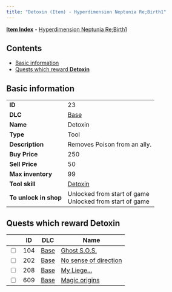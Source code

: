 ```yaml
---
title: "Detoxin (Item) - Hyperdimension Neptunia Re;Birth1"
---
```


[**Item Index**](/neptunia/rb1/item/index.html) - [Hyperdimension Neptunia Re;Birth1](/neptunia/rb1)

## Contents

- [Basic information](#basic-information)
- [Quests which reward **Detoxin**](#quests-which-reward-detoxin)

## Basic information

|   |   |
| -- | -- |
| **ID** | 23 |
| **DLC** | [Base](/neptunia/rb1/dlc/1-base.html) |
| **Name** | Detoxin |
| **Type** | Tool |
| **Description** | Removes Poison from an ally. |
| **Buy Price** | 250 |
| **Sell Price** | 50 |
| **Max inventory** | 99 |
| **Tool skill** | [Detoxin](/neptunia/rb1/skill/1-10023-detoxin.html) |
| **To unlock in shop** | Unlocked from start of game<br />Unlocked from start of game |


## Quests which reward **Detoxin**

|    | ID | DLC | Name |
| -- | -- | --- | ---- |
| <input type="checkbox" id="rb1-quest-1-104" class="trackbox" /> | 104 | [Base](/neptunia/rb1/dlc/1-base.html) | [Ghost S.O.S.](/neptunia/rb1/quest/1-104-ghost-s-o-s.html) |
| <input type="checkbox" id="rb1-quest-1-202" class="trackbox" /> | 202 | [Base](/neptunia/rb1/dlc/1-base.html) | [No sense of direction](/neptunia/rb1/quest/1-202-no-sense-of-direction.html) |
| <input type="checkbox" id="rb1-quest-1-208" class="trackbox" /> | 208 | [Base](/neptunia/rb1/dlc/1-base.html) | [My Liege...](/neptunia/rb1/quest/1-208-my-liege.html) |
| <input type="checkbox" id="rb1-quest-1-609" class="trackbox" /> | 609 | [Base](/neptunia/rb1/dlc/1-base.html) | [Magic origins](/neptunia/rb1/quest/1-609-magic-origins.html) |
